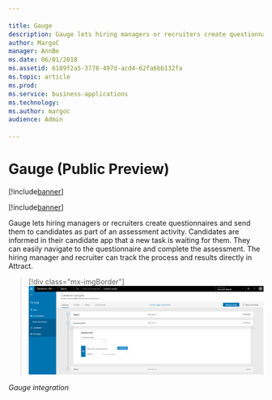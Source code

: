 ```yaml
---

title: Gauge
description: Gauge lets hiring managers or recruiters create questionnaires and send them to candidates as part of an assessment activity.
author: MargoC
manager: AnnBe
ms.date: 06/01/2018
ms.assetid: 6189f2a5-3778-497d-acd4-62fa6bb132fa
ms.topic: article
ms.prod: 
ms.service: business-applications
ms.technology: 
ms.author: margoc
audience: Admin

---
```

#  Gauge (Public Preview)

[!include[banner](../../../includes/banner.md)]

[!include[banner](../../../includes/public-preview.md)]

Gauge lets hiring managers or recruiters create questionnaires and send them to
candidates as part of an assessment activity. Candidates are informed in their
candidate app that a new task is waiting for them. They can easily navigate to
the questionnaire and complete the assessment. The hiring manager and recruiter
can track the process and results directly in Attract.

> [!div class="mx-imgBorder"] 
> ![A screenshot showing Gauge integration, which allows candidate assessment data to be integrated into Talent](media/gauge-public-preview-1.png "A screenshot showing Gauge integration, which allows candidate assessment data to be integrated into Talent")
<!-- Talent_Assessment activities_A.png -->


*Gauge integration*
